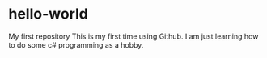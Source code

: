 # hello-world
My first repository
This is my first time using Github. I am just learning how to do some c# programming as a hobby.

